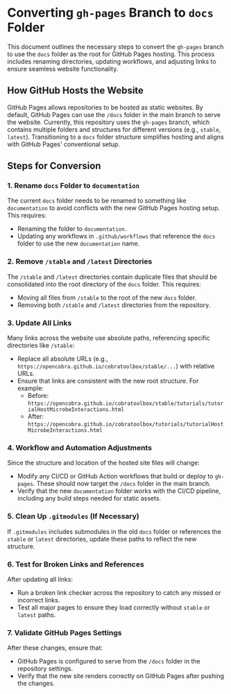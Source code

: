 
# Converting `gh-pages` Branch to `docs` Folder

This document outlines the necessary steps to convert the `gh-pages` branch to use the `docs` folder as the root for GitHub Pages hosting. This process includes renaming directories, updating workflows, and adjusting links to ensure seamless website functionality.

## How GitHub Hosts the Website

GitHub Pages allows repositories to be hosted as static websites. By default, GitHub Pages can use the `/docs` folder in the main branch to serve the website. Currently, this repository uses the `gh-pages` branch, which contains multiple folders and structures for different versions (e.g., `stable`, `latest`). Transitioning to a `docs` folder structure simplifies hosting and aligns with GitHub Pages' conventional setup.

## Steps for Conversion

### 1. Rename `docs` Folder to `documentation`

The current `docs` folder needs to be renamed to something like `documentation` to avoid conflicts with the new GitHub Pages hosting setup. This requires:
- Renaming the folder to `documentation`.
- Updating any workflows in `.github/workflows` that reference the `docs` folder to use the new `documentation` name.

### 2. Remove `/stable` and `/latest` Directories

The `/stable` and `/latest` directories contain duplicate files that should be consolidated into the root directory of the `docs` folder. This requires:
- Moving all files from `/stable` to the root of the new `docs` folder.
- Removing both `/stable` and `/latest` directories from the repository.
  
### 3. Update All Links

Many links across the website use absolute paths, referencing specific directories like `/stable`:
- Replace all absolute URLs (e.g., `https://opencobra.github.io/cobratoolbox/stable/...`) with relative URLs.
- Ensure that links are consistent with the new root structure. For example:
  - Before: `https://opencobra.github.io/cobratoolbox/stable/tutorials/tutorialHostMicrobeInteractions.html`
  - After: `https://opencobra.github.io/cobratoolbox/tutorials/tutorialHostMicrobeInteractions.html`

### 4. Workflow and Automation Adjustments

Since the structure and location of the hosted site files will change:
- Modify any CI/CD or GitHub Action workflows that build or deploy to `gh-pages`. These should now target the `/docs` folder in the main branch.
- Verify that the new `documentation` folder works with the CI/CD pipeline, including any build steps needed for static assets.

### 5. Clean Up `.gitmodules` (If Necessary)

If `.gitmodules` includes submodules in the old `docs` folder or references the `stable` or `latest` directories, update these paths to reflect the new structure.

### 6. Test for Broken Links and References

After updating all links:
- Run a broken link checker across the repository to catch any missed or incorrect links.
- Test all major pages to ensure they load correctly without `stable` or `latest` paths.

### 7. Validate GitHub Pages Settings

After these changes, ensure that:
- GitHub Pages is configured to serve from the `/docs` folder in the repository settings.
- Verify that the new site renders correctly on GitHub Pages after pushing the changes.


